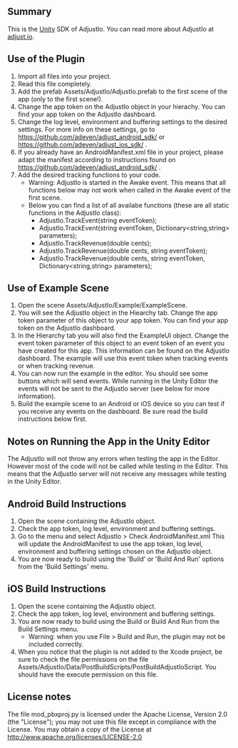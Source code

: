 ## Summary

This is the [Unity](http://unity3d.com/) SDK of AdjustIo. You can read more about AdjustIo at
[adjust.io](http://adjust.io).

Use of the Plugin
-----------------------------
1. Import all files into your project.
2. Read this file completely.
3. Add the prefab Assets/AdjustIo/AdjustIo.prefab to the first scene of the app (only to the first scene!).
4. Change the app token on the AdjustIo object in your hierachy. You can find your app token on the AdjustIo dashboard.
5. Change the log level, environment and buffering settings to the desired settings. For more info on these settings, go to https://github.com/adeven/adjust_android_sdk/ or https://github.com/adeven/adjust_ios_sdk/ .
6. If you already have an AndroidManifest.xml file in your project, please adapt the manifest according to instructions found on https://github.com/adeven/adjust_android_sdk/ .
7. Add the desired tracking functions to your code.
	- Warning: AdjustIo is started in the Awake event. This means that all functions below may not work when called in the Awake event of the first scene.
	- Below you can find a list of all availabe functions (these are all static functions in the AdjustIo class):
		- AdjustIo.TrackEvent(string eventToken);
		- AdjustIo.TrackEvent(string eventToken, Dictionary&lt;string,string&gt; parameters);
		- AdjustIo.TrackRevenue(double cents);
		- AdjustIo.TrackRevenue(double cents, string eventToken);
		- AdjustIo.TrackRevenue(double cents, string eventToken, Dictionary&lt;string,string&gt; parameters);
	
Use of Example Scene
--------------------------------
1. Open the scene Assets/AdjustIo/Example/ExampleScene.
2. You will see the AdjustIo object in the Hiearchy tab. Change the app token parameter of this object to your app token. You can find your app token on the AdjustIo dashboard.
3. In the Hierarchy tab you will also find the ExampleUI object. Change the event token parameter of this object to an event token of an event you have created for this app. This information can be found on the AdjustIo dashboard. The example will use this event token when tracking events or when tracking revenue.
4. You can now run the example in the editor. You should see some buttons which will send events. While running in the Unity Editor the events will not be sent to the AdjustIo server (see below for more information).
5. Build the example scene to an Android or iOS device so you can test if you receive any events on the dashboard. Be sure read the build instructions below first.

Notes on Running the App in the Unity Editor
--------------------------------------------------------
The AdjustIo will not throw any errors when testing the app in the Editor. However most of the
code will not be called while testing in the Editor. This means that the AdjustIo server will
not receive any messages while testing in the Unity Editor.


Android Build Instructions
--------------------------------------
1. Open the scene containing the AdjustIo object.
2. Check the app token, log level, environment and buffering settings.
3. Go to the menu and select AdjustIo > Check AndroidManifest.xml This will update the AndroidManifest to use the app token, log level, environment and buffering settings chosen on the AdjustIo object.
4. You are now ready to build using the 'Build' or 'Build And Run' options from the 'Build Settings' menu.

iOS Build Instructions 
--------------------------------------
1. Open the scene containing the AdjustIo object.
2. Check the app token, log level, environment and buffering settings. 
3. You are now ready to build using the Build or Build And Run from the Build Settings menu. 
	- Warning: when you use File > Build and Run, the plugin may not be included correctly.
4. When you notice that the plugin is not added to the Xcode project, be sure to check the file permissions on the file Assets/AdjustIo/Data/PostBuildScripts/PostBuildAdjustIoScript. You should have the execute permission on this file.

License notes
-------------

The file mod_pbxproj.py is licensed under the Apache License, Version 2.0 (the "License");
you may not use this file except in compliance with the License.
You may obtain a copy of the License at http://www.apache.org/licenses/LICENSE-2.0
